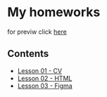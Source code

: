 # My homeworks

for previw click [here](https://karamandmitriy.github.io/My-HomeWork/)

## Contents

* [Lesson 01 - CV](https://karamandmitriy.github.io/My-HomeWork/1-resume/index.html)
* [Lesson 02 - HTML](https://karamandmitriy.github.io/My-HomeWork/2-html/index.html)
* [Lesson 03 - Figma](https://karamandmitriy.github.io/My-HomeWork/3-figma/index.html)
